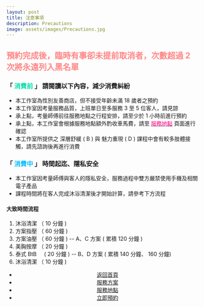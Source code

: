 ```yaml
---
layout: post
title: 注意事項
description: Precautions
image: assets/images/Precautions.jpg
---
```

 <!-- <center><img src="{{ site.baseurl }}/{{ page.image }}" width="800" height="400"> </center> -->
<div class="box">
	<h2><font color="#FF8888">預約完成後，臨時有事卻未提前取消者，次數超過 2 次將永遠列入黑名單</font></h2>
</div>

<h3>「 <font color="#00DDAA">消費前 </font>」 請閱讀以下內容，減少消費糾紛</h3>
<div class="box">
    <ul>
        <li>本工作室為性別友善商店，但不接受年齡未滿 18 歲者之預約</li>
		<li>本工作室因考量服務品質，上班單日至多服務 3 至 5 位客人，請見諒</li>
		<li>承上點，考量師傅前往服務地點之行程安排，請至少於 1 小時前進行預約</li>
        <li>承上點，本工作室會根據服務地點額外酌收車馬費，請至 <a href="{{site.basurl}}/2018/01/02/location"><font color="#FF0088">服務地點</font></a> 頁面進行確認</li>
		<li>本工作室所提供之 深層舒緩 ( B ) 與 魅力重現 ( D ) 課程中會有較多肢體接觸，請先諮詢後再進行消費</li>
	</ul>
</div>

<h3>「 <font color="#00BBFF">消費中 </font>」 時間起迄、隱私安全</h3>
<div class="box">
    <ul>
		<li>本工作室因考量師傅與客人的隱私安全，服務過程中雙方嚴禁使用手機及相關電子產品</li>
        <li>課程時間將在客人完成沐浴清潔後才開始計算，請參考下方流程</li>
	</ul>
    <h4>大致時間流程</h4>
    <ol>
        <li>沐浴清潔 （ 10 分鐘 )</li>
        <li>方案指壓 （ 60 分鐘 )</li>
        <li>方案油壓 （ 60 分鐘 ) -- A、C 方案 ( 累積 120 分鐘 )</li>
        <li>美胸按摩 （ 20 分鐘 )</li>
        <li>泰式 BtB &nbsp;&nbsp;&nbsp; ( 20 分鐘 ) -- B、D 方案 ( 累積 140 分鐘、 160 分鐘)</li>
        <li>沐浴清潔 （ 10 分鐘 )</li>
    </ol>
</div>

<!-- Main -->
<div class="content">
    <p style="text-transform: uppercase;"></p>
         <ul class="actions">
            <center>
                <li><a href="{{site.basurl}}/" class="button">返回首頁</a></li>
                <li><a href="{{site.basurl}}/2018/01/09/service" class="button">服務方案</a></li>
                <li><a href="{{site.basurl}}/2018/01/02/location" class="button">服務地點</a></li>
                <li><a href="{{site.basurl}}/2018/01/03/contact" class="button">立即預約</a></li>
             </center>
        </ul>
</div>
